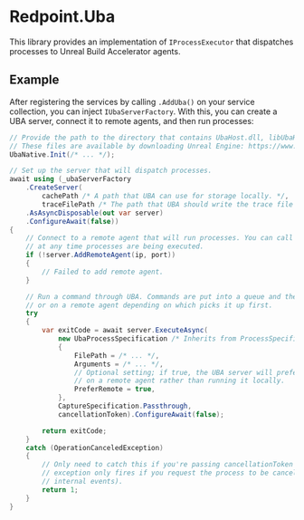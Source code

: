 # Redpoint.Uba

This library provides an implementation of `IProcessExecutor` that dispatches processes to Unreal Build Accelerator agents.

## Example

After registering the services by calling `.AddUba()` on your service collection, you can inject `IUbaServerFactory`. With this, you can create a UBA server, connect it to remote agents, and then run processes:

```csharp
// Provide the path to the directory that contains UbaHost.dll, libUbaHost.dylib or libUbaHost.so depending on the current platform.
// These files are available by downloading Unreal Engine: https://www.unrealengine.com/
UbaNative.Init(/* ... */);

// Set up the server that will dispatch processes.
await using (_ubaServerFactory
    .CreateServer(
        cachePath /* A path that UBA can use for storage locally. */,
        traceFilePath /* The path that UBA should write the trace file out to. */)
    .AsAsyncDisposable(out var server)
    .ConfigureAwait(false))
{
    // Connect to a remote agent that will run processes. You can call this multiple times, and
    // at any time processes are being executed.
    if (!server.AddRemoteAgent(ip, port))
    {
        // Failed to add remote agent.
    }

    // Run a command through UBA. Commands are put into a queue and then either run locally
    // or on a remote agent depending on which picks it up first.
    try
    {
        var exitCode = await server.ExecuteAsync(
            new UbaProcessSpecification /* Inherits from ProcessSpecification. */
            {
                FilePath = /* ... */,
                Arguments = /* ... */,
                // Optional setting; if true, the UBA server will prefer to wait and run this command
                // on a remote agent rather than running it locally.
                PreferRemote = true,
            },
            CaptureSpecification.Passthrough,
            cancellationToken).ConfigureAwait(false);

        return exitCode;
    }
    catch (OperationCanceledException)
    {
        // Only need to catch this if you're passing cancellationToken to ExecuteAsync (i.e. this
        // exception only fires if you request the process to be cancelled, and not from any UBA
        // internal events).
        return 1;
    }
}
```
